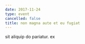 ```yaml
---
date: 2017-11-24
type: event
cancelled: false
title: non magna aute et eu fugiat
---
```

sit aliquip do pariatur. ex
